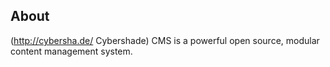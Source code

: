 About
-----
(http://cybersha.de/ Cybershade) CMS is a powerful open source, modular content management system.
